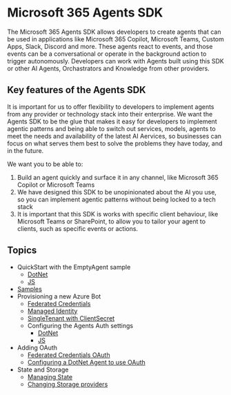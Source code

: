 # Microsoft 365 Agents SDK

The Microsoft 365 Agents SDK allows developers to create agents that can be used in applications like Microsoft 365 Copilot, Microsoft Teams, Custom Apps, Slack, Discord and more. These agents react to events, and those events can be a conversational or operate in the background action to trigger autonomously. Developers can work with Agents built using this SDK or other AI Agents, Orchastrators and Knowledge from other providers.

## Key features of the Agents SDK

It is important for us to offer flexibility to developers to implement agents from any provider or technology stack into their enterprise. We want the Agents SDK to be the glue that makes it easy for developers to implement agentic patterns and being able to switch out services, models, agents to meet the needs and availability of the latest AI Aervices, so businesses can focus on what serves them best to solve the problems they have today, and in the future.

We want you to be able to:

1. Build an agent quickly and surface it in any channel, like Microsoft 365 Copilot or Microsoft Teams
2. We have designed this SDK to be unopinionated about the AI you use, so you can implement agentic patterns without being locked to a tech stack
3. It is important that this SDK is works with specific client behaviour, like Microsoft Teams or SharePoint, to allow you to tailor your agent to clients, such as specific events or actions.

## Topics

- QuickStart with the EmptyAgent sample
  - [DotNet](../samples/basic/empty-agent/dotnet/README.md)
  - [JS](../samples/basic/empty-agent/nodejs/README.md)
- [Samples](../samples/README.md)
- Provisioning a new Azure Bot
  - [Federated Credentials](HowTo/azurebot-create-fic.md)
  - [Managed Identity](HowTo/azurebot-create-msi.md)
  - [SingleTenant with ClientSecret](HowTo/azurebot-create-single-secret.md)
  - Configuring the Agents Auth settings
    - [DotNet](HowTo/MSALAuthConfigurationOptions.md)
    - [JS](HowTo/azurebot-auth-for-js.md)
- Adding OAuth
  - [Federated Credentials OAuth](HowTo/azurebot-user-authentication-fic.md)
  - [Configuring a DotNet Agent to use OAuth](./HowTo/agent-oauthconfig-dotnet.md)
- State and Storage
  - [Managing State](./HowTo/state-concepts.md)
  - [Changing Storage providers](HowTo/storage.md)
